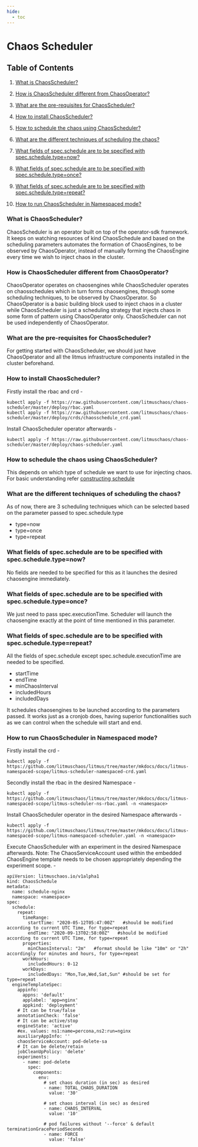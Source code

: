 ```yaml
---
hide:
  - toc
---
```

# Chaos Scheduler

## Table of Contents

1. [What is ChaosScheduler?](#what-is-chaosscheduler)

1. [How is ChaosScheduler different from ChaosOperator?](#how-is-chaosscheduler-different-from-chaosoperator)

1. [What are the pre-requisites for ChaosScheduler?](#what-are-the-pre-requisites-for-chaosscheduler)

1. [How to install ChaosScheduler?](#how-to-install-chaosscheduler)

1. [How to schedule the chaos using ChaosScheduler?](#how-to-schedule-the-chaos-using-chaosscheduler)

1. [What are the different techniques of scheduling the chaos?](#what-are-the-different-techniques-of-scheduling-the-chaos)

1. [What fields of spec.schedule are to be specified with spec.schedule.type=now?](#what-fields-of-specschedule-are-to-be-specified-with-specscheduletypenow)

1. [What fields of spec.schedule are to be specified with spec.schedule.type=once?](#what-fields-of-specschedule-are-to-be-specified-with-specscheduletypeonce)

1. [What fields of spec.schedule are to be specified with spec.schedule.type=repeat?](#what-fields-of-specschedule-are-to-be-specified-with-specscheduletyperepeat)

1. [How to run ChaosScheduler in Namespaced mode?](#how-to-run-chaosscheduler-in-namespaced-mode)

### What is ChaosScheduler?

ChaosScheduler is an operator built on top of the operator-sdk framework. It keeps on watching resources of kind ChaosSchedule and based on the scheduling parameters automates the formation of ChaosEngines, to be observed by ChaosOperator, instead of manually forming the ChaosEngine every time we wish to inject chaos in the cluster.

### How is ChaosScheduler different from ChaosOperator?

ChaosOperator operates on chaosengines while ChaosScheduler operates on chaosschedules which in turn forms chaosengines, through some scheduling techniques, to be observed by ChaosOperator. So ChaosOperator is a basic building block used to inject chaos in a cluster while ChaosScheduler is just a scheduling strategy that injects chaos in some form of pattern using ChaosOperator only. ChaosScheduler can not be used independently of ChaosOperator.

### What are the pre-requisites for ChaosScheduler?

For getting started with ChaosScheduler, we should just have ChaosOperator and all the litmus infrastructure components installed in the cluster beforehand.

### How to install ChaosScheduler?

Firstly install the rbac and crd -
```
kubectl apply -f https://raw.githubusercontent.com/litmuschaos/chaos-scheduler/master/deploy/rbac.yaml
kubectl apply -f https://raw.githubusercontent.com/litmuschaos/chaos-scheduler/master/deploy/crds/chaosschedule_crd.yaml
```

Install ChaosScheduler operator afterwards -
```
kubectl apply -f https://raw.githubusercontent.com/litmuschaos/chaos-scheduler/master/deploy/chaos-scheduler.yaml
```

### How to schedule the chaos using ChaosScheduler?

This depends on which type of schedule we want to use for injecting chaos. For basic understanding refer [constructing schedule](https://docs.litmuschaos.io/docs/scheduling/)

### What are the different techniques of scheduling the chaos?

As of now, there are 3 scheduling techniques which can be selected based on the parameter passed to spec.schedule.type
  
  - type=now
  - type=once
  - type=repeat

### What fields of spec.schedule are to be specified with spec.schedule.type=now?

No fields are needed to be specified for this as it launches the desired chaosengine immediately.

### What fields of spec.schedule are to be specified with spec.schedule.type=once?

We just need to pass spec.executionTime. Scheduler will launch the chaosengine exactly at the point of time mentioned in this parameter.

### What fields of spec.schedule are to be specified with spec.schedule.type=repeat?

All the fields of spec.schedule except spec.schedule.executionTime are needed to be specified.
 
  - startTime
  - endTime
  - minChaosInterval
  - includedHours
  - includedDays
  
It schedules chaosengines to be launched according to the parameters passed. It works just as a cronjob does, having superior functionalities such as we can control when the schedule will start and end.

### How to run ChaosScheduler in Namespaced mode?

Firstly install the crd -
```
kubectl apply -f https://github.com/litmuschaos/litmus/tree/master/mkdocs/docs/litmus-namespaced-scope/litmus-scheduler-namespaced-crd.yaml
```

Secondly install the rbac in the desired Namespace -
```
kubectl apply -f https://github.com/litmuschaos/litmus/tree/master/mkdocs/docs/litmus-namespaced-scope/litmus-scheduler-ns-rbac.yaml -n <namespace>
```

Install ChaosScheduler operator in the desired Namespace afterwards -
```
kubectl apply -f https://github.com/litmuschaos/litmus/tree/master/mkdocs/docs/litmus-namespaced-scope/litmus-namespaced-scheduler.yaml -n <namespace>
```

Execute ChaosScheduler with an experiment in the desired Namespace afterwards. Note: The ChaosServiceAccount used within the embedded ChaosEngine template needs to be chosen appropriately depending the experiment scope. - 
```
apiVersion: litmuschaos.io/v1alpha1
kind: ChaosSchedule
metadata:
  name: schedule-nginx
  namespace: <namespace>
spec:
  schedule:
    repeat:
      timeRange:
        startTime: "2020-05-12T05:47:00Z"   #should be modified according to current UTC Time, for type=repeat
        endTime: "2020-09-13T02:58:00Z"   #should be modified according to current UTC Time, for type=repeat
      properties:
        minChaosInterval: "2m"   #format should be like "10m" or "2h" accordingly for minutes and hours, for type=repeat
      workHours:
        includedHours: 0-12
      workDays:
        includedDays: "Mon,Tue,Wed,Sat,Sun" #should be set for type=repeat
  engineTemplateSpec:
    appinfo:
      appns: 'default'
      applabel: 'app=nginx'
      appkind: 'deployment'
    # It can be true/false
    annotationCheck: 'false'
    # It can be active/stop
    engineState: 'active'
    #ex. values: ns1:name=percona,ns2:run=nginx
    auxiliaryAppInfo: ''
    chaosServiceAccount: pod-delete-sa
    # It can be delete/retain
    jobCleanUpPolicy: 'delete'
    experiments:
      - name: pod-delete
        spec:
          components:
            env:
              # set chaos duration (in sec) as desired
              - name: TOTAL_CHAOS_DURATION
                value: '30'

              # set chaos interval (in sec) as desired
              - name: CHAOS_INTERVAL
                value: '10'

              # pod failures without '--force' & default terminationGracePeriodSeconds
              - name: FORCE
                value: 'false'
```


